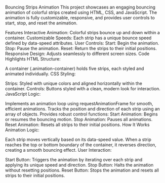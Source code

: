 Bouncing Strips Animation
This project showcases an engaging bouncing animation of colorful strips created using HTML, CSS, and JavaScript. The animation is fully customizable, responsive, and provides user controls to start, stop, and reset the animation.

Features
Interactive Animation: Colorful strips bounce up and down within a container.
Customizable Speeds: Each strip has a unique bounce speed defined by data-speed attributes.
User Controls:
Start: Begin the animation.
Stop: Pause the animation.
Reset: Return the strips to their initial positions.
Responsive Design: Adjusts seamlessly to different screen sizes.
Code Highlights
HTML Structure:

A container (.animation-container) holds five strips, each styled and animated individually.
CSS Styling:

Strips: Styled with unique colors and aligned horizontally within the container.
Controls: Buttons styled with a clean, modern look for interaction.
JavaScript Logic:

Implements an animation loop using requestAnimationFrame for smooth, efficient animations.
Tracks the position and direction of each strip using an array of objects.
Provides robust control functions:
Start Animation: Begins or resumes the bouncing motion.
Stop Animation: Pauses all animations.
Reset Animation: Resets all strips to their initial positions.
How It Works
Animation Logic:

Each strip moves vertically based on its data-speed value.
When a strip reaches the top or bottom boundary of the container, it reverses direction, creating a smooth bouncing effect.
User Interaction:

Start Button: Triggers the animation by iterating over each strip and applying its unique speed and direction.
Stop Button: Halts the animation without resetting positions.
Reset Button: Stops the animation and resets all strips to their initial positions.
